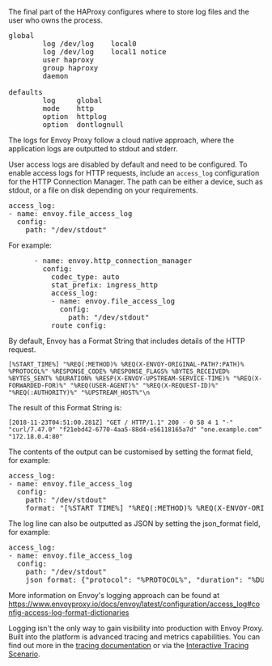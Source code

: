 The final part of the HAProxy configures where to store log files and the user who owns the process.

<pre class="file">
global
        log /dev/log    local0
        log /dev/log    local1 notice
        user haproxy
        group haproxy
        daemon

defaults
        log     global
        mode    http
        option  httplog
        option  dontlognull
</pre>

The logs for Envoy Proxy follow a cloud native approach, where the application logs are outputted to stdout and stderr. 

User access logs are disabled by default and need to be configured. To enable access logs for HTTP requests, include an `access_log` configuration for the HTTP Connection Manager. The path can be either a device, such as stdout, or a file on disk depending on your requirements.

<pre class="file" data-target="clipboard">
access_log:
- name: envoy.file_access_log
  config:
    path: "/dev/stdout"
</pre>

For example:
<pre class="file">
      - name: envoy.http_connection_manager
        config:
          codec_type: auto
          stat_prefix: ingress_http
          access_log:
          - name: envoy.file_access_log
            config:
              path: "/dev/stdout"
          route_config:
</pre>


By default, Envoy has a Format String that includes details of the HTTP request.

`[%START_TIME%] "%REQ(:METHOD)% %REQ(X-ENVOY-ORIGINAL-PATH?:PATH)% %PROTOCOL%"
%RESPONSE_CODE% %RESPONSE_FLAGS% %BYTES_RECEIVED% %BYTES_SENT% %DURATION%
%RESP(X-ENVOY-UPSTREAM-SERVICE-TIME)% "%REQ(X-FORWARDED-FOR)%" "%REQ(USER-AGENT)%"
"%REQ(X-REQUEST-ID)%" "%REQ(:AUTHORITY)%" "%UPSTREAM_HOST%"\n`

The result of this Format String is:

`[2018-11-23T04:51:00.281Z] "GET / HTTP/1.1" 200 - 0 58 4 1 "-" "curl/7.47.0" "f21ebd42-6770-4aa5-88d4-e56118165a7d" "one.example.com" "172.18.0.4:80"`

The contents of the output can be customised by setting the format field, for example:

<pre class="file">
access_log:
- name: envoy.file_access_log
  config:
    path: "/dev/stdout"
    format: "[%START_TIME%] "%REQ(:METHOD)% %REQ(X-ENVOY-ORIGINAL-PATH?:PATH)% %PROTOCOL%" %RESPONSE_CODE% %RESP(X-ENVOY-UPSTREAM-SERVICE-TIME)% "%REQ(X-REQUEST-ID)%" "%REQ(:AUTHORITY)%" "%UPSTREAM_HOST%"\n"
</pre>

The log line can also be outputted as JSON by setting the json_format field, for example:
<pre class="file">
access_log:
- name: envoy.file_access_log
  config:
    path: "/dev/stdout"
    json_format: {"protocol": "%PROTOCOL%", "duration": "%DURATION%", "request_method": "%REQ(:METHOD)%"}
</pre>

More information on Envoy's logging approach can be found at https://www.envoyproxy.io/docs/envoy/latest/configuration/access_log#config-access-log-format-dictionaries

Logging isn't the only way to gain visibility into production with Envoy Proxy. Built into the platform is advanced tracing and metrics capabilities. You can find out more in the [tracing documentation](https://www.envoyproxy.io/docs/envoy/latest/intro/arch_overview/tracing) or via the [Interactive Tracing Scenario]().